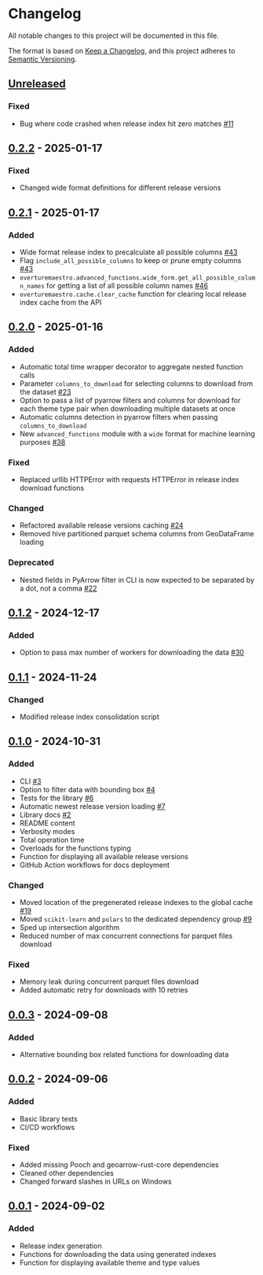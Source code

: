 # Changelog

All notable changes to this project will be documented in this file.

The format is based on [Keep a Changelog](https://keepachangelog.com/en/1.0.0/),
and this project adheres to [Semantic Versioning](https://semver.org/spec/v2.0.0.html).

## [Unreleased]

### Fixed

- Bug where code crashed when release index hit zero matches [#11](https://github.com/kraina-ai/overturemaestro/issues/11)

## [0.2.2] - 2025-01-17

### Fixed

- Changed wide format definitions for different release versions

## [0.2.1] - 2025-01-17

### Added

- Wide format release index to precalculate all possible columns [#43](https://github.com/kraina-ai/overturemaestro/issues/43)
- Flag `include_all_possible_columns` to keep or prune empty columns [#43](https://github.com/kraina-ai/overturemaestro/issues/43)
- `overturemaestro.advanced_functions.wide_form.get_all_possible_column_names` for getting a list of all possible column names [#46](https://github.com/kraina-ai/overturemaestro/issues/46)
- `overturemaestro.cache.clear_cache` function for clearing local release index cache from the API

## [0.2.0] - 2025-01-16

### Added

- Automatic total time wrapper decorator to aggregate nested function calls
- Parameter `columns_to_download` for selecting columns to download from the dataset [#23](https://github.com/kraina-ai/overturemaestro/issues/23)
- Option to pass a list of pyarrow filters and columns for download for each theme type pair when downloading multiple datasets at once
- Automatic columns detection in pyarrow filters when passing `columns_to_download`
- New `advanced_functions` module with a `wide` format for machine learning purposes [#38](https://github.com/kraina-ai/overturemaestro/issues/38)

### Fixed

- Replaced urllib HTTPError with requests HTTPError in release index download functions

### Changed

- Refactored available release versions caching [#24](https://github.com/kraina-ai/overturemaestro/issues/24)
- Removed hive partitioned parquet schema columns from GeoDataFrame loading

### Deprecated

- Nested fields in PyArrow filter in CLI is now expected to be separated by a dot, not a comma [#22](https://github.com/kraina-ai/overturemaestro/issues/22)

## [0.1.2] - 2024-12-17

### Added

- Option to pass max number of workers for downloading the data [#30](https://github.com/kraina-ai/overturemaestro/issues/30)

## [0.1.1] - 2024-11-24

### Changed

- Modified release index consolidation script

## [0.1.0] - 2024-10-31

### Added

- CLI [#3](https://github.com/kraina-ai/overturemaestro/issues/3)
- Option to filter data with bounding box [#4](https://github.com/kraina-ai/overturemaestro/issues/4)
- Tests for the library [#6](https://github.com/kraina-ai/overturemaestro/issues/6)
- Automatic newest release version loading [#7](https://github.com/kraina-ai/overturemaestro/issues/7)
- Library docs [#2](https://github.com/kraina-ai/overturemaestro/issues/2)
- README content
- Verbosity modes
- Total operation time
- Overloads for the functions typing
- Function for displaying all available release versions
- GitHub Action workflows for docs deployment

### Changed

- Moved location of the pregenerated release indexes to the global cache [#19](https://github.com/kraina-ai/overturemaestro/issues/19)
- Moved `scikit-learn` and `polars` to the dedicated dependency group [#9](https://github.com/kraina-ai/overturemaestro/issues/9)
- Sped up intersection algorithm
- Reduced number of max concurrent connections for parquet files download

### Fixed

- Memory leak during concurrent parquet files download
- Added automatic retry for downloads with 10 retries

## [0.0.3] - 2024-09-08

### Added

- Alternative bounding box related functions for downloading data

## [0.0.2] - 2024-09-06

### Added

- Basic library tests
- CI/CD workflows

### Fixed

- Added missing Pooch and geoarrow-rust-core dependencies
- Cleaned other dependencies
- Changed forward slashes in URLs on Windows

## [0.0.1] - 2024-09-02

### Added

- Release index generation
- Functions for downloading the data using generated indexes
- Function for displaying available theme and type values

[Unreleased]: https://github.com/kraina-ai/overturemaestro/compare/0.2.2...HEAD

[0.2.2]: https://github.com/kraina-ai/overturemaestro/compare/0.2.1...0.2.2

[0.2.1]: https://github.com/kraina-ai/overturemaestro/compare/0.2.0...0.2.1

[0.2.0]: https://github.com/kraina-ai/overturemaestro/compare/0.1.2...0.2.0

[0.1.2]: https://github.com/kraina-ai/overturemaestro/compare/0.1.1...0.1.2

[0.1.1]: https://github.com/kraina-ai/overturemaestro/compare/0.1.0...0.1.1

[0.1.0]: https://github.com/kraina-ai/overturemaestro/compare/0.0.3...0.1.0

[0.0.3]: https://github.com/kraina-ai/overturemaestro/compare/0.0.2...0.0.3

[0.0.2]: https://github.com/kraina-ai/overturemaestro/compare/0.0.1...0.0.2

[0.0.1]: https://github.com/kraina-ai/overturemaestro/releases/tag/0.0.1
